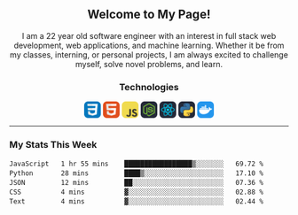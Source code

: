 <section align=center><h1>Welcome to My Page!</h1>
  <p>I am a 22 year old software engineer with an interest in full stack web development, web applications, and machine learning. Whether it be from my classes, interning, or personal projects, I am always excited to challenge myself, solve novel problems, and learn.</p></section>

<section align=center >
  <h3 align=center>Technologies</h3>
  <img align=center display=inline-block width=30px src = "images/CSS.svg">
  <img align=center display=inline-block width=30px src = "images/HTML.svg">
  <img align=center display=inline-block width=30px src = "images/JavaScript.svg">
    <img align=center display=inline-block width=30px src = "images/NodeJS-Dark.svg">
    <img align=center display=inline-block width=30px src = "images/React-Dark.svg">
    <img align=center display=inline-block width=30px src = "images/Python-Dark.svg">
  <img align=center display=inline-block width=30px src = "images/Docker.svg">

</section><hr>
<h3 align=left>My Stats This Week</h3>
<!--START_SECTION:waka-->

```txt
JavaScript   1 hr 55 mins    █████████████████▒░░░░░░░   69.72 %
Python       28 mins         ████▒░░░░░░░░░░░░░░░░░░░░   17.10 %
JSON         12 mins         ██░░░░░░░░░░░░░░░░░░░░░░░   07.36 %
CSS          4 mins          ▓░░░░░░░░░░░░░░░░░░░░░░░░   02.88 %
Text         4 mins          ▓░░░░░░░░░░░░░░░░░░░░░░░░   02.44 %
```

<!--END_SECTION:waka-->
